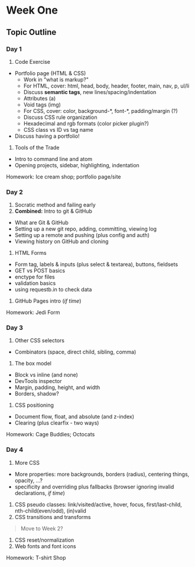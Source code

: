 # Week One

## Topic Outline

### Day 1

1. Code Exercise
  * Portfolio page (HTML & CSS)
    - Work in "what is markup?"
    - For HTML, cover: html, head, body, header, footer, main, nav, p, ul/li
    - Discuss **semantic tags**, new lines/spacing/indentation
    - Attributes (a)
    - Void tags (img)
    - For CSS, cover: color, background-\*, font-\*, padding/margin (?)
    - Discuss CSS rule organization
    - Hexadecimal and rgb formats (color picker plugin?)
    - CSS class vs ID vs tag name
  * Discuss having a portfolio!
1. Tools of the Trade
  * Intro to command line and atom
  * Opening projects, sidebar, highlighting, indentation

Homework: Ice cream shop; portfolio page/site

### Day 2

1. Socratic method and failing early
1. **Combined:** Intro to git & GitHub
  * What are Git & GitHub
  * Setting up a new git repo, adding, committing, viewing log
  * Setting up a remote and pushing (plus config and auth)
  * Viewing history on GitHub and cloning
1. HTML Forms
  * Form tag, labels & inputs (plus select & textarea), buttons, fieldsets
  * GET vs POST basics
  * enctype for files
  * validation basics
  * using requestb.in to check data
1. GitHub Pages intro (_if time_)

Homework: Jedi Form

### Day 3

1. Other CSS selectors
  * Combinators (space, direct child, sibling, comma)
1. The box model
  * Block vs inline (and none)
  * DevTools inspector
  * Margin, padding, height, and width
  * Borders, shadow?
1. CSS positioning
  * Document flow, float, and absolute (and z-index)
  * Clearing (plus clearfix - two ways)

Homework: Cage Buddies; Octocats

### Day 4

1. More CSS
  * More properties: more backgrounds, borders (radius), centering things, opacity, ...?
  * specificity and overriding plus fallbacks (browser ignoring invalid declarations, _if time_)
1. CSS pseudo classes: link/visited/active, hover, focus, first/last-child, nth-child(even/odd), (in)valid
1. CSS transitions and transforms

> Move to Week 2?
1. CSS reset/normalization
1. Web fonts and font icons

Homework: T-shirt Shop
